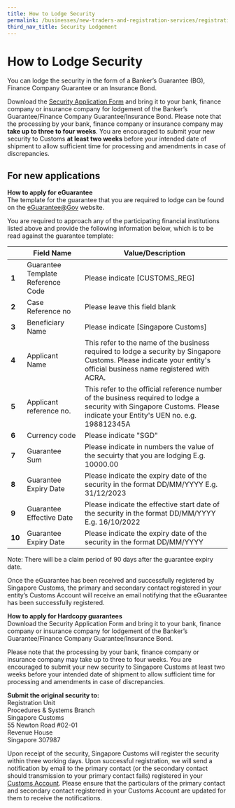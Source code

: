 ```yaml
---
title: How to Lodge Security
permalink: /businesses/new-traders-and-registration-services/registration-services/security-lodgement/how-to-lodge-security/
third_nav_title: Security Lodgement
---
```

# How to Lodge Security 

You can lodge the security in the form of a Banker’s Guarantee (BG), Finance Company Guarantee or an Insurance Bond.

Download the [Security Application Form](/eservices/customs-forms-and-service-links) and bring it to your bank, finance company or insurance company for lodgement of the Banker’s Guarantee/Finance Company Guarantee/Insurance Bond. Please note that the processing by your bank, finance company or insurance company may **take up to three to four weeks**. You are encouraged to submit your new security to Customs **at least two weeks** before your intended date of shipment to allow sufficient time for processing and amendments in case of discrepancies.
## For new applications
**How to apply for eGuarantee** <br>
The template for the guarantee that you are required to lodge can be found on the [eGuarantee@Gov](http://www.eguarantee.gov.sg/) website. 

You are required to approach any of the participating financial institutions listed above and provide the following information below, which is to be read against the guarantee template:

|  |**Field Name**|**Value/Description**  |
|--|--|--|
|**1**|Guarantee Template Reference Code |Please indicate [CUSTOMS_REG]|
|**2**|Case Reference no |Please leave this field blank|
|**3**|Beneficiary Name |Please indicate [Singapore Customs]|
|**4**|Applicant Name |This refer to the name of the business required to lodge a security by Singapore Customs. Please indicate your entity's official business name registered with ACRA.|
|**5**|Applicant reference no. |This refer to the official reference number of the business required to lodge a security with Singapore Customs. Please indicate your Entity's UEN no. e.g. 198812345A |
|**6**|Currency code |Please indicate "SGD"|
|**7**|Guarantee Sum |Please indicate in numbers the value of the secuirty that you are lodging E.g. 10000.00|
|**8**|Guarantee Expiry Date |Please indicate the expiry date of the security in the format DD/MM/YYYY E.g. 31/12/2023|
|**9**|Guarantee Effective Date |Please indicate the effective start date of the security in the format DD/MM/YYYY E.g. 16/10/2022|
|**10**|Guarantee Expiry Date |Please indicate the expiry date of the security in the format DD/MM/YYYY|

Note: There will be a claim period of 90 days after the guarantee expiry date. 

Once the eGuarantee has been received and successfully registered by Singapore Customs, the primary and secondary contact registered in your entity’s Customs Account will receive an email notifying that the eGuarantee has been successfully registered.

**How to apply for Hardcopy guarantees** <br>
Download the Security Application Form and bring it to your bank, finance company or insurance company for lodgement of the Banker’s Guarantee/Finance Company Guarantee/Insurance Bond. 

Please note that the processing by your bank, finance company or insurance company may take up to three to four weeks. You are encouraged to submit your new security to Singapore Customs at least two weeks before your intended date of shipment to allow sufficient time for processing and amendments in case of discrepancies.

**Submit the original security to:**<br>
Registration Unit <br>
Procedures & Systems Branch  
Singapore Customs  
55 Newton Road #02-01   
Revenue House  
Singapore 307987

Upon receipt of the security, Singapore Customs will register the security within three working days. Upon successful registration, we will send a notification by email to the primary contact (or the secondary contact should transmission to your primary contact fails) registered in your [Customs Account](https://www.tradenet.gov.sg/TN41EFORM/tds/sp/splogin.do?action=init_acct). Please ensure that the particulars of the primary contact and secondary contact registered in your Customs Account are updated for them to receive the notifications.

